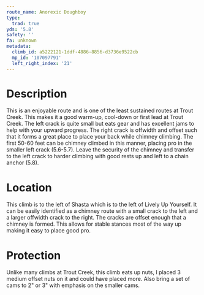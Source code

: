 ```yaml
---
route_name: Anorexic Doughboy
type:
  trad: true
yds: '5.8'
safety: ''
fa: unknown
metadata:
  climb_id: a5222121-1ddf-4886-8856-d3736e9522cb
  mp_id: '107097791'
  left_right_index: '21'
---
```

# Description
This is an enjoyable route and is one of the least sustained routes at Trout Creek.  This makes it a good warm-up, cool-down or first lead at Trout Creek. The left crack is quite small but eats gear and has excellent jams to help with your upward progress. The right crack is offwidth and offset such that it forms a great place to place your back while chimney climbing. The first 50-60 feet can be chimney climbed in this manner, placing pro in the smaller left crack (5.6-5.7). Leave the security of the chimney and transfer to the left crack to harder climbing with good rests up and left to a chain anchor (5.8).

# Location
This climb is to the left of Shasta which is to the left of Lively Up Yourself. It can be easily identified as a chimney route with a small crack to the left and a larger offwidth crack to the right.  The cracks are offset enough that a chimney is formed. This allows for stable stances most of the way up making it easy to place good pro.

# Protection
Unlike many climbs at Trout Creek, this climb eats up nuts, I placed 3 medium offset nuts on it and could have placed more.  Also bring a set of cams to 2" or 3" with emphasis on the smaller cams.
